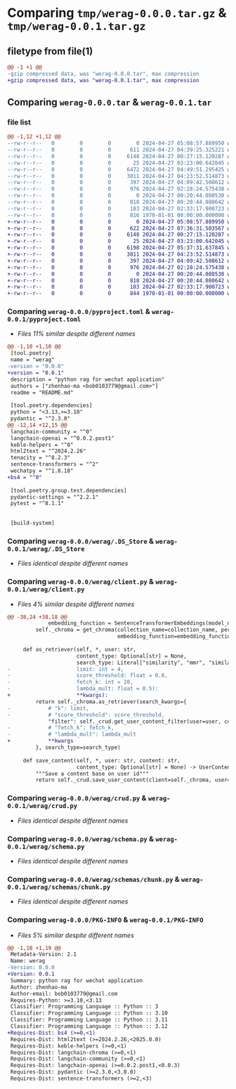 # Comparing `tmp/werag-0.0.0.tar.gz` & `tmp/werag-0.0.1.tar.gz`

## filetype from file(1)

```diff
@@ -1 +1 @@
-gzip compressed data, was "werag-0.0.0.tar", max compression
+gzip compressed data, was "werag-0.0.1.tar", max compression
```

## Comparing `werag-0.0.0.tar` & `werag-0.0.1.tar`

### file list

```diff
@@ -1,12 +1,12 @@
--rw-r--r--   0        0        0        0 2024-04-27 05:08:57.889950 werag-0.0.0/README.md
--rw-r--r--   0        0        0      611 2024-04-27 04:39:25.325221 werag-0.0.0/pyproject.toml
--rw-r--r--   0        0        0     6148 2024-04-27 00:27:15.120287 werag-0.0.0/werag/.DS_Store
--rw-r--r--   0        0        0       25 2024-04-27 03:23:00.642045 werag-0.0.0/werag/__init__.py
--rw-r--r--   0        0        0     6472 2024-04-27 04:49:51.295425 werag-0.0.0/werag/client.py
--rw-r--r--   0        0        0     3811 2024-04-27 04:23:52.514873 werag-0.0.0/werag/crud.py
--rw-r--r--   0        0        0      397 2024-04-27 04:09:42.508612 werag-0.0.0/werag/db.py
--rw-r--r--   0        0        0      976 2024-04-27 02:28:24.575438 werag-0.0.0/werag/schema.py
--rw-r--r--   0        0        0        0 2024-04-27 00:20:44.080530 werag-0.0.0/werag/schemas/__init__.py
--rw-r--r--   0        0        0      818 2024-04-27 00:20:44.080642 werag-0.0.0/werag/schemas/chunk.py
--rw-r--r--   0        0        0      183 2024-04-27 02:33:17.900723 werag-0.0.0/werag/utils.py
--rw-r--r--   0        0        0      816 1970-01-01 00:00:00.000000 werag-0.0.0/PKG-INFO
+-rw-r--r--   0        0        0        0 2024-04-27 05:08:57.889950 werag-0.0.1/README.md
+-rw-r--r--   0        0        0      622 2024-04-27 07:36:31.503567 werag-0.0.1/pyproject.toml
+-rw-r--r--   0        0        0     6148 2024-04-27 00:27:15.120287 werag-0.0.1/werag/.DS_Store
+-rw-r--r--   0        0        0       25 2024-04-27 03:23:00.642045 werag-0.0.1/werag/__init__.py
+-rw-r--r--   0        0        0     6198 2024-04-27 05:37:31.637845 werag-0.0.1/werag/client.py
+-rw-r--r--   0        0        0     3811 2024-04-27 04:23:52.514873 werag-0.0.1/werag/crud.py
+-rw-r--r--   0        0        0      397 2024-04-27 04:09:42.508612 werag-0.0.1/werag/db.py
+-rw-r--r--   0        0        0      976 2024-04-27 02:28:24.575438 werag-0.0.1/werag/schema.py
+-rw-r--r--   0        0        0        0 2024-04-27 00:20:44.080530 werag-0.0.1/werag/schemas/__init__.py
+-rw-r--r--   0        0        0      818 2024-04-27 00:20:44.080642 werag-0.0.1/werag/schemas/chunk.py
+-rw-r--r--   0        0        0      183 2024-04-27 02:33:17.900723 werag-0.0.1/werag/utils.py
+-rw-r--r--   0        0        0      844 1970-01-01 00:00:00.000000 werag-0.0.1/PKG-INFO
```

### Comparing `werag-0.0.0/pyproject.toml` & `werag-0.0.1/pyproject.toml`

 * *Files 11% similar despite different names*

```diff
@@ -1,10 +1,10 @@
 [tool.poetry]
 name = "werag"
-version = "0.0.0"
+version = "0.0.1"
 description = "python rag for wechat application"
 authors = ["zhenhao-ma <bob0103779@gmail.com>"]
 readme = "README.md"
 
 [tool.poetry.dependencies]
 python = "<3.13,>=3.10"
 pydantic = "^2.3.0"
@@ -12,14 +12,15 @@
 langchain-community = "^0"
 langchain-openai = "^0.0.2.post1"
 keble-helpers = "^0"
 html2text = "^2024.2.26"
 tenacity = "^8.2.3"
 sentence-transformers = "^2"
 wechatpy = "^1.8.18"
+bs4 = "^0"
 
 [tool.poetry.group.test.dependencies]
 pydantic-settings = "^2.2.1"
 pytest = "^8.1.1"
 
 
 [build-system]
```

### Comparing `werag-0.0.0/werag/.DS_Store` & `werag-0.0.1/werag/.DS_Store`

 * *Files identical despite different names*

### Comparing `werag-0.0.0/werag/client.py` & `werag-0.0.1/werag/client.py`

 * *Files 4% similar despite different names*

```diff
@@ -38,24 +38,18 @@
             embedding_function = SentenceTransformerEmbeddings(model_name="all-MiniLM-L6-v2")
         self._chroma = get_chroma(collection_name=collection_name, persist_directory=persist_directory,
                                   embedding_function=embedding_function)
 
     def as_retriever(self, *, user: str,
                      content_type: Optional[str] = None,
                      search_type: Literal["similarity", "mmr", "similarity_score_threshold"] = "similarity",
-                     limit: int = 4,
-                     score_threshold: float = 0.8,
-                     fetch_k: int = 20,
-                     lambda_mult: float = 0.5):
+                     **kwargs):
         return self._chroma.as_retriever(search_kwargs={
-            # "k": limit,
-            # "score_threshold": score_threshold,
             "filter": self._crud.get_user_content_filter(user=user, content_type=content_type),
-            # "fetch_k": fetch_k,
-            # "lambda_mult": lambda_mult
+            **kwargs
         }, search_type=search_type)
 
     def save_content(self, *, user: str, content: str,
                      content_type: Optional[str] = None) -> UserContent:
         """Save a content base on user id"""
         return self._crud.save_user_content(client=self._chroma, user=user, content_type=content_type, content=content)
```

### Comparing `werag-0.0.0/werag/crud.py` & `werag-0.0.1/werag/crud.py`

 * *Files identical despite different names*

### Comparing `werag-0.0.0/werag/schema.py` & `werag-0.0.1/werag/schema.py`

 * *Files identical despite different names*

### Comparing `werag-0.0.0/werag/schemas/chunk.py` & `werag-0.0.1/werag/schemas/chunk.py`

 * *Files identical despite different names*

### Comparing `werag-0.0.0/PKG-INFO` & `werag-0.0.1/PKG-INFO`

 * *Files 5% similar despite different names*

```diff
@@ -1,18 +1,19 @@
 Metadata-Version: 2.1
 Name: werag
-Version: 0.0.0
+Version: 0.0.1
 Summary: python rag for wechat application
 Author: zhenhao-ma
 Author-email: bob0103779@gmail.com
 Requires-Python: >=3.10,<3.13
 Classifier: Programming Language :: Python :: 3
 Classifier: Programming Language :: Python :: 3.10
 Classifier: Programming Language :: Python :: 3.11
 Classifier: Programming Language :: Python :: 3.12
+Requires-Dist: bs4 (>=0,<1)
 Requires-Dist: html2text (>=2024.2.26,<2025.0.0)
 Requires-Dist: keble-helpers (>=0,<1)
 Requires-Dist: langchain-chroma (>=0,<1)
 Requires-Dist: langchain-community (>=0,<1)
 Requires-Dist: langchain-openai (>=0.0.2.post1,<0.0.3)
 Requires-Dist: pydantic (>=2.3.0,<3.0.0)
 Requires-Dist: sentence-transformers (>=2,<3)
```

